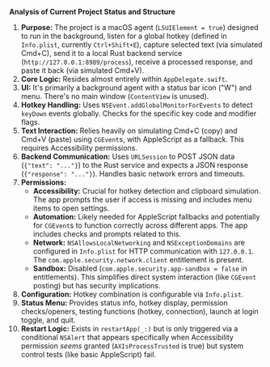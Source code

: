 **Analysis of Current Project Status and Structure**

1.  **Purpose:** The project is a macOS agent (`LSUIElement = true`) designed to run in the background, listen for a global hotkey (defined in `Info.plist`, currently `Ctrl+Shift+E`), capture selected text (via simulated Cmd+C), send it to a local Rust backend service (`http://127.0.0.1:8989/process`), receive a processed response, and paste it back (via simulated Cmd+V).
2.  **Core Logic:** Resides almost entirely within `AppDelegate.swift`.
3.  **UI:** It's primarily a background agent with a status bar icon ("W") and menu. There's no main window (`ContentView` is unused).
4.  **Hotkey Handling:** Uses `NSEvent.addGlobalMonitorForEvents` to detect `keyDown` events globally. Checks for the specific key code and modifier flags.
5.  **Text Interaction:** Relies heavily on simulating Cmd+C (copy) and Cmd+V (paste) using `CGEvent`s, with AppleScript as a fallback. This requires Accessibility permissions.
6.  **Backend Communication:** Uses `URLSession` to POST JSON data (`{"text": "..."}`) to the Rust service and expects a JSON response (`{"response": "..."}`). Handles basic network errors and timeouts.
7.  **Permissions:**
    *   **Accessibility:** Crucial for hotkey detection and clipboard simulation. The app prompts the user if access is missing and includes menu items to open settings.
    *   **Automation:** Likely needed for AppleScript fallbacks and potentially for `CGEvent`s to function correctly across different apps. The app includes checks and prompts related to this.
    *   **Network:** `NSAllowsLocalNetworking` and `NSExceptionDomains` are configured in `Info.plist` for HTTP communication with `127.0.0.1`. The `com.apple.security.network.client` entitlement is present.
    *   **Sandbox:** Disabled (`com.apple.security.app-sandbox = false` in entitlements). This simplifies direct system interaction (like `CGEvent` posting) but has security implications.
8.  **Configuration:** Hotkey combination is configurable via `Info.plist`.
9.  **Status Menu:** Provides status info, hotkey display, permission checks/openers, testing functions (hotkey, connection), launch at login toggle, and quit.
10. **Restart Logic:** Exists in `restartApp(_:)` but is only triggered via a conditional `NSAlert` that appears specifically when Accessibility permission *seems* granted (`AXIsProcessTrusted` is true) but system control tests (like basic AppleScript) fail.
